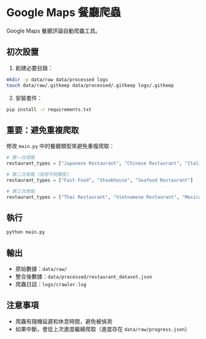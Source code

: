 # Google Maps 餐廳爬蟲

Google Maps 餐廳評論自動爬蟲工具。

## 初次設置

1. 創建必要目錄：
```bash
mkdir -p data/raw data/processed logs
touch data/raw/.gitkeep data/processed/.gitkeep logs/.gitkeep
```

2. 安裝套件：
```bash
pip install -r requirements.txt
```

## 重要：避免重複爬取

修改 `main.py` 中的餐廳類型來避免重複爬取：

```python
# 第一次爬取
restaurant_types = ["Japanese Restaurant", "Chinese Restaurant", "Italian Restaurant"]

# 第二次爬取（改用不同類型）
restaurant_types = ["Fast Food", "Steakhouse", "Seafood Restaurant"]

# 第三次爬取
restaurant_types = ["Thai Restaurant", "Vietnamese Restaurant", "Mexican Restaurant"]
```

## 執行

```bash
python main.py
```

## 輸出

- 原始數據：`data/raw/`
- 整合後數據：`data/processed/restaurant_dataset.json`
- 爬蟲日誌：`logs/crawler.log`

## 注意事項

- 爬蟲有隨機延遲和休息時間，避免被偵測
- 如果中斷，會從上次進度繼續爬取（進度存在 `data/raw/progress.json`）